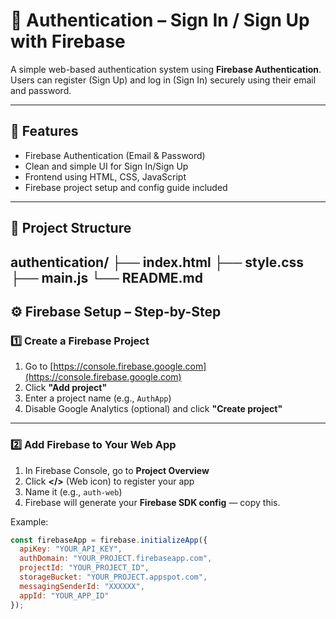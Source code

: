 # 🔐 Authentication – Sign In / Sign Up with Firebase

A simple web-based authentication system using **Firebase Authentication**. Users can register (Sign Up) and log in (Sign In) securely using their email and password.

---

## 🚀 Features

- Firebase Authentication (Email & Password)
- Clean and simple UI for Sign In/Sign Up
- Frontend using HTML, CSS, JavaScript
- Firebase project setup and config guide included

---

## 📂 Project Structure
authentication/
├── index.html
├── style.css
├── main.js
└── README.md
---

## ⚙️ Firebase Setup – Step-by-Step

### 1️⃣ Create a Firebase Project

1. Go to [https://console.firebase.google.com](https://console.firebase.google.com)
2. Click **"Add project"**
3. Enter a project name (e.g., `AuthApp`)
4. Disable Google Analytics (optional) and click **"Create project"**

---

### 2️⃣ Add Firebase to Your Web App

1. In Firebase Console, go to **Project Overview**
2. Click **</>** (Web icon) to register your app
3. Name it (e.g., `auth-web`)
4. Firebase will generate your **Firebase SDK config** — copy this.

Example:
```js
const firebaseApp = firebase.initializeApp({
  apiKey: "YOUR_API_KEY",
  authDomain: "YOUR_PROJECT.firebaseapp.com",
  projectId: "YOUR_PROJECT_ID",
  storageBucket: "YOUR_PROJECT.appspot.com",
  messagingSenderId: "XXXXXX",
  appId: "YOUR_APP_ID"
});
